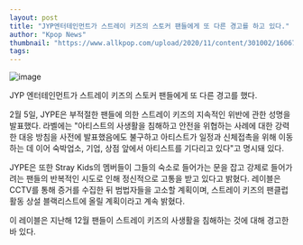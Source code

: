 ```yaml
---
layout: post
title: "JYP엔터테인먼트가 스트레이 키즈의 스토커 팬들에게 또 다른 경고를 하고 있다."
author: "Kpop News"
thumbnail: "https://www.allkpop.com/upload/2020/11/content/301002/1606748531-straykids.jpg"
tags: 
---
```



![image](https://www.allkpop.com/upload/2020/11/content/301002/1606748531-straykids.jpg)

JYP 엔터테인먼트가 스트레이 키즈의 스토커 팬들에게 또 다른 경고를 했다.

2월 5일, JYPE은 부적절한 팬들에 의한 스트레이 키즈의 지속적인 위반에 관한 성명을 발표했다. 라벨에는 "아티스트의 사생활을 침해하고 안전을 위협하는 사례에 대한 강력한 대응 방침을 사전에 발표했음에도 불구하고 아티스트가 일정과 신체접촉을 위해 이동하는 데 이어 숙박업소, 기업, 상점 앞에서 아티스트를 기다리고 있다"고 명시돼 있다.

JYPE은 또한 Stray Kids의 멤버들이 그들의 숙소로 들어가는 문을 잡고 강제로 들어가려는 팬들의 반복적인 시도로 인해 정신적으로 고통을 받고 있다고 밝혔다. 레이블은 CCTV를 통해 증거를 수집한 뒤 범법자들을 고소할 계획이며, 스트레이 키즈의 팬클럽 활동 상설 블랙리스트에 올릴 계획이라고 계속 밝혔다.

이 레이블은 지난해 12월 팬들이 스트레이 키즈의 사생활을 침해하는 것에 대해 경고한 바 있다.